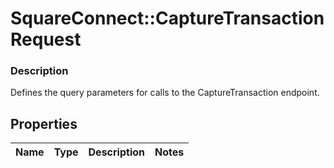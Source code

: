 # SquareConnect::CaptureTransactionRequest

### Description

Defines the query parameters for calls to the CaptureTransaction endpoint.

## Properties
Name | Type | Description | Notes
------------ | ------------- | ------------- | -------------


